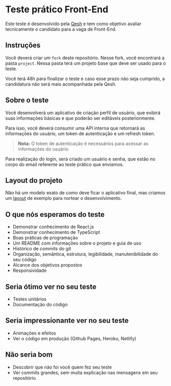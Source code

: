 # Teste prático Front-End

Este teste é desenvolvido pela [Qesh](https://www.linkedin.com/company/qesh-payments/) e tem como objetivo avaliar tecnicamente o candidato para a vaga de Front-End.


## **Instruções**

Você deverá criar um `fork` deste repositório. Nesse fork, você encontrará a pasta `project`. Nessa pasta terá um projeto base que deve ser usado para o teste.

Você terá 48h para finalizar o teste e caso esse prazo não seja cumprido, a candidatura não será mais acompanhada pela Qesh.

## **Sobre o teste**

Você desenvolverá um aplicativo de criação perfil de usuário, que exibirá suas informações básicas e que poderão ser editáveis posteriormente.

Para isso, você deverá consumir uma API interna que retornará as informações do usuário, um token de autenticação e um refresh token.

> **Nota:** O token de autenticação é necessários para acessar as informações do usuário.

Para realização do login, será criado um usuário e senha, que estão no corpo do email referente ao teste prático que enviamos.

## **Layout do projeto**

Não há um modelo exato de como deve ficar o aplicativo final, mas criamos um [layout](https://www.figma.com/file/3avD92FrmZ8mmf8oqjdY7D/teste-frontend?node-id=4449%3A28922) de exemplo para nortear o desenvolvimento.


## **O que nós esperamos do teste**

- Demonstrar conhecimento de React.js
- Demonstrar conhecimento de TypeScript
- Boas práticas de programação
- Um README com informações sobre o projeto e guia de uso
- Histórico de commits do git
- Organização, semântica, estrutura, legibilidade, manutenibilidade do seu código
- Alcance dos objetivos propostos
- Responsividade

## **Seria ótimo ver no seu teste**

- Testes unitários
- Documentação do código

## **Seria impressionante ver no seu teste**

- Animações e efeitos
- Ver o código em produção (Github Pages, Heroku, Netlify)

## **Não seria bom**

- Descobrir que não foi você quem fez seu teste
- Ver commits grandes, sem muita explicação nas mensagens em seu repositório
